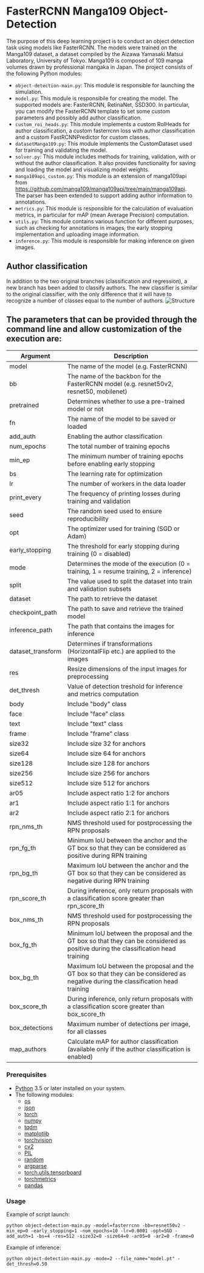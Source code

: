 # FasterRCNN Manga109 Object-Detection
The purpose of this deep learning project is to conduct an object detection task using models like FasterRCNN. The models were trained on the Manga109 dataset, a dataset compiled by the Aizawa Yamasaki Matsui Laboratory, University of Tokyo. Manga109 is composed of 109 manga volumes drawn by professional mangaka in Japan. The project consists of the following Python modules:

- `object-detection-main.py`: This module is responsible for launching the simulation.
- `model.py`: This module is responsibile for creating the model. The supported models are: FasterRCNN, RetinaNet, SSD300. In particular, you can modify the FasterRCNN template to set some custom parameters and possibly add author classification.
- `custom_roi_heads.py`: This module implements a custom RoIHeads for author classification, a custom fasterrcnn loss with author classification and a custom FastRCNNPredictor for custom classes.
- `datasetManga109.py`: This module implements the CustomDataset used for training and validating the model.
- `solver.py`: This module includes methods for training, validation, with or without the author classification. It also provides functionality for saving and loading the model and visualizing model weights.
- `manga109api_custom.py`: This module is an extension of manga109api from https://github.com/manga109/manga109api/tree/main/manga109api. The parser has been extended to support adding author information to annotations. 
- `metrics.py`: This module is responsible for the calculation of evaluation metrics, in particular for mAP (mean Average Precision) computation.
- `utils.py`: This module contains various function for different purposes, such as checking for annotations in images, the early stopping implementation and uploading image information.
- `inference.py`: This module is responsible for making inference on given images.

## Author classification

In addition to the two original branches (classification and regression), a new branch has been added to classify authors. The new classifier is similar to the original classifier, with the only difference that it will have to recognize a number of classes equal to the number of authors.
![Structure](./faster_authors_model.jpeg)

## The parameters that can be provided through the command line and allow customization of the execution are:

| Argument              | Description                                                                                                                        |
|-----------------------|------------------------------------------------------------------------------------------------------------------------------------|
| model                 | The name of the model (e.g. FasterRCNN)                                                                                            |
| bb                    | The name of the backbon for the FasterRCNN model (e.g. resnet50v2, resnet50, mobilenet)                                            |
| pretrained            | Determines whether to use a pre-trained model or not                                                                               |
| fn                    | The name of the model to be saved or loaded                                                                                        |
| add_auth              | Enabling the author classification                                                                                                 |
| num_epochs            | The total number of training epochs                                                                                                |
| min_ep                | The minimum number of training epochs before enabling early stopping                                                               |
| bs                    | The learning rate for optimization                                                                                                 |
| lr                    | The number of workers in the data loader                                                                                           |
| print_every           | The frequency of printing losses during training and validation                                                                    |
| seed                  | The random seed used to ensure reproducibility                                                                                     |
| opt                   | The optimizer used for training (SGD or Adam)                                                                                      |
| early_stopping        | The threshold for early stopping during training (0 = disabled)                                                                    |
| mode                  | Determines the mode of the execution (0 = training, 1 = resume training, 2 = inference)                                            |
| split                 | The value used to split the dataset into train and validation subsets                                                              |
| dataset               | The path to retrieve the dataset                                                                                                   |
| checkpoint_path       | The path to save and retrieve the trained model                                                                                    |
| inference_path        | The path that contains the images for inference                                                                                    |
| dataset_transform     | Determines if transformations (HorizontalFlip etc.) are applied to the images                                                      |
| res                   | Resize dimensions of the input images for preprocessing                                                                            |
| det_thresh            | Value of detection treshold for inference and metrics computation                                                                  |
| body                  | Include "body" class                                                                                                               |
| face                  | Include "face" class                                                                                                               |
| text                  | Include "text" class                                                                                                               |
| frame                 | Include "frame" class                                                                                                              |
| size32                | Include size 32 for anchors                                                                                                        |
| size64                | Include size 64 for anchors                                                                                                        |
| size128               | Include size 128 for anchors                                                                                                       |
| size256               | Include size 256 for anchors                                                                                                       |
| size512               | Include size 512 for anchors                                                                                                       |
| ar05                  | Include aspect ratio 1:2 for anchors                                                                                               |
| ar1                   | Include aspect ratio 1:1 for anchors                                                                                               |
| ar2                   | Include aspect ratio 2:1 for anchors                                                                                               |
| rpn_nms_th            | NMS threshold used for postprocessing the RPN proposals                                                                            |
| rpn_fg_th             | Minimum IoU between the anchor and the GT box so that they can be considered as positive during RPN training                       |
| rpn_bg_th             | Maximum IoU between the anchor and the GT box so that they can be considered as negative during RPN training                       |
| rpn_score_th          | During inference, only return proposals with a classification score greater than rpn_score_th                                      |
| box_nms_th            | NMS threshold used for postprocessing the RPN proposals                                                                            |
| box_fg_th             | Minimum IoU between the proposal and the GT box so that they can be considered as positive during the classification head training |
| box_bg_th             | Maximum IoU between the proposal and the GT box so that they can be considered as negative during the classification head training |
| box_score_th          | During inference, only return proposals with a classification score greater than box_score_th                                      |
| box_detections        | Maximum number of detections per image, for all classes                                                                            |
| map_authors           | Calculate mAP for author classification (available only if the author classification is enabled)                                   |

### Prerequisites

- [Python](https://www.python.org/downloads/) 3.5 or later installed on your system.
- The following modules:
  - [os](https://docs.python.org/3/library/os.html)
  - [json](https://docs.python.org/3/library/json.html)
  - [torch](https://pytorch.org/)
  - [numpy](https://numpy.org/)
  - [tqdm](https://tqdm.github.io/)
  - [matplotlib](https://matplotlib.org/)
  - [torchvision](https://pytorch.org/vision/stable/index.html)
  - [cv2](https://docs.opencv.org/4.5.2/)
  - [PIL](https://pillow.readthedocs.io/en/stable/)
  - [random](https://docs.python.org/3/library/random.html)
  - [argparse](https://docs.python.org/3/library/argparse.html)
  - [torch.utils.tensorboard](https://pytorch.org/docs/stable/tensorboard.html)
  - [torchmetrics](https://torchmetrics.readthedocs.io/en/stable/)
  - [pandas](https://pandas.pydata.org/)

### Usage

Example of script launch:

```shell
python object-detection-main.py -model=fasterrcnn -bb=resnet50v2 -min_ep=0 -early_stopping=1 -num_epochs=10 -lr=0.0001 -opt=SGD -add_auth=1 -bs=4 -res=512 -size32=0 -size64=0 -ar05=0 -ar2=0 -frame=0
```

Example of inference:

```shell
python object-detection-main.py -mode=2 --file_name="model.pt" -det_thresh=0.50
```